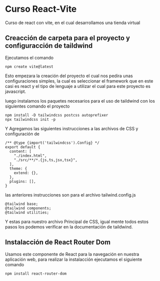 # Curso React-Vite

Curso de react con vite, en el cual desarrollamos una tienda virtual

## Creacción de carpeta para el proyecto y configuracción de taildwind

Ejecutamos el comando

```
npm create vite@latest
```

Esto empezara la creación del proyecto el cual nos pedira unas configuraciones simples, la cual es seleccionar el framework que en este casi es react y el tipo de lenguaje a utilizar el cual para este proyecto es javascript.

luego instalamos los paquetes necesarios para el uso de taildwind con los siguientes comando el proyecto

```
npm install -D tailwindcss postcss autoprefixer
npx tailwindcss init -p
```

Y Agregamos las siguientes instrucciones a las archivos de CSS y configuración de

```
/** @type {import('tailwindcss').Config} */
export default {
  content: [
    "./index.html",
    "./src/**/*.{js,ts,jsx,tsx}",
  ],
  theme: {
    extend: {},
  },
  plugins: [],
}
```

las anteriores instrucciones son para el archivo tailwind.config.js

```
@tailwind base;
@tailwind components;
@tailwind utilities;
```

Y estas para nuestro archivo Principal de CSS, igual mente todos estos pasos los podemos verificar en la documentación de taildwind.

## Instalacción de React Router Dom

Usamos este componente de React para la navegación en nuestra aplicación web, para realizar la instalacción ejecutamos el siguiente comando

```
npm install react-router-dom
```
